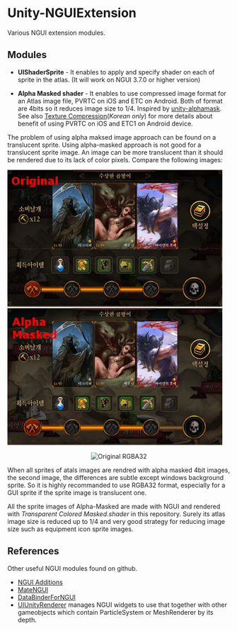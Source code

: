 Unity-NGUIExtension
===================

Various NGUI extension modules.

Modules
-------
* **UIShaderSprite** - It enables to apply and specify shader on each of sprite in the atlas. (It will work on NGUI 3.7.0 or higher version)

* **Alpha Masked shader** - It enables to use compressed image format for an Atlas image file, PVRTC on iOS and ETC on Android. Both of format are 4bits so it reduces image size to 1/4. Inspired by [unity-alphamask](https://github.com/keijiro/unity-alphamask). See also [Texture Compression](http://egloos.zum.com/littles/v/3439290)(*Korean only*) for more details about benefit of using PVRTC on iOS and ETC1 on Android device.

The problem of using alpha maksed image approach can be found on a translucent sprite. Using alpha-masked approach is not good for a translucent sprite image. An image can be more translucent than it should be rendered due to its lack of color pixels. Compare the following images:

![Original RGBA32](./Images/original.png "Original RGBA32")
![AlphaMasked](./Images/alpha-masked.png "Alpha Masked")


<p align="center">
  <img src="https://github.com/kimsama/Unity-NGUIExtension/blob/master/Images/original.png?raw=true" alt="Original RGBA32"/>
</p>     

When all sprites of atals images are rendred with alpha masked 4bit images, the second image, the differences are subtle except windows background sprite.  So it is highly recommanded to use RGBA32 format, especially for a GUI sprite if the sprite image is translucent one.

All the sprite images of Alpha-Masked are made with NGUI and rendered with *Transparent Colored Masked.shader* in this repository. Surely its atlas image size is reduced up to 1/4 and very good strategy for reducing image size such as equipment icon sprite images.

References
-----------

Other useful NGUI modules found on github.

* [NGUI Additions](https://github.com/yeticrabgames/NGUIAdditions)
* [MateNGUI](https://github.com/ddionisio/MateNGUI)
* [DataBinderForNGUI](https://github.com/kyubuns/DataBinderForNGUI)
* [UIUnityRenderer](https://github.com/tarob19/UIUnityRenderer) manages NGUI widgets to use that together with other gameobjects which contain ParticleSystem or MeshRenderer by its depth.
